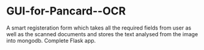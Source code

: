 # GUI-for-Pancard--OCR
A smart registeration form which takes all the required fields from user as well as the scanned documents and stores the text analysed from the image into mongodb.
Complete Flask app.
